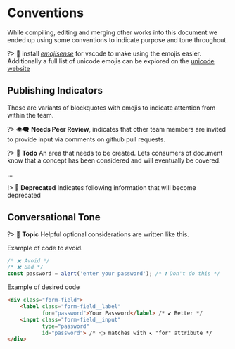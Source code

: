 # Conventions

While compiling, editing and merging other works into this document we ended up using some conventions to indicate purpose and tone throughout.

?> 🔨 install [*emojisense*](https://marketplace.visualstudio.com/items?itemName=bierner.emojisense) for vscode to make using the emojis easier. Additionally a full list of unicode emojis can be explored on the [unicode website](https://unicode.org/emoji/charts/full-emoji-list.html)

## Publishing Indicators

These are variants of blockquotes with emojis to indicate attention from within the team.

?> 👁‍🗨 **Needs Peer Review**, indicates that other team members are invited to provide input via comments on github pull requests.

?> 🚧 **Todo** An area that needs to be created. Lets consumers of document know that a concept has been considered and will eventually be covered.

...

!> 🤚 **Deprecated** Indicates following information that will become deprecated

## Conversational Tone

?> 💭 **Topic** Helpful optional considerations are written like this.

Example of code to avoid.
```js
/* ✖️ Avoid */
/* ✖️ Bad */
const password = alert('enter your password'); /* ❗️ Don't do this */
```

Example of desired code
```html
<div class="form-field">
    <label class="form-field__label"
           for="password">Your Password</label> /* ✔️ Better */
    <input class="form-field__input"
           type="password"
           id="password"> /* 👈 matches with ↖️ "for" attribute */
</div>
```
